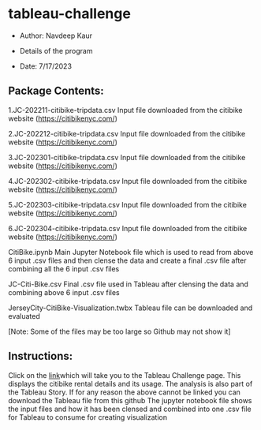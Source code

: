 # tableau-challenge

* Author: Navdeep Kaur

* Details of the program

* Date: 7/17/2023

## Package Contents:
1.JC-202211-citibike-tripdata.csv Input file downloaded from the citibike website (https://citibikenyc.com/)

2.JC-202212-citibike-tripdata.csv Input file downloaded from the citibike website (https://citibikenyc.com/)

3.JC-202301-citibike-tripdata.csv Input file downloaded from the citibike website (https://citibikenyc.com/)

4.JC-202302-citibike-tripdata.csv Input file downloaded from the citibike website (https://citibikenyc.com/)

5.JC-202303-citibike-tripdata.csv Input file downloaded from the citibike website (https://citibikenyc.com/)

6.JC-202304-citibike-tripdata.csv Input file downloaded from the citibike website (https://citibikenyc.com/)

CitiBike.ipynb Main Jupyter Notebook file which is used to read from above 6 input .csv files and then clense the data and create a final .csv file after combining all the 6 input .csv files

JC-Citi-Bike.csv Final .csv file used in Tableau after clensing the data and combining above 6 input .csv files

JerseyCity-CitiBike-Visualization.twbx Tableau file can be downloaded and evaluated

[Note: Some of the files may be too large so Github may not show it]

## Instructions:

Click on the [link](https://public.tableau.com/app/profile/navdeep.kaur6193/viz/JerseyCity-CitiBike-Visualization_17103448629560/JerseyCityBikeStory)which will take you to the Tableau Challenge page. This displays the citibike rental details and its usage. The analysis is also part of the Tableau Story.
If for any reason the above cannot be linked you can download the Tableau file from this github
The jupyter notebook file shows the input files and how it has been clensed and combined into one .csv file for Tableau to consume for creating visualization
